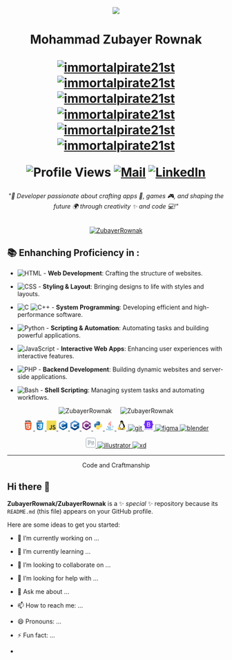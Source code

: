 <div align="center">
  <img height="150" src="https://github.com/ZubayerRownak/portfolio/blob/main/assets%2Fgit_avatar.png"  />
</div>
<h1 align="center"><p>Mohammad Zubayer Rownak</p>
<div align="center">
<p>
<a href="https://linkedin.com/in/immortalpirate21st" target="blank"><img align="center" src="https://raw.githubusercontent.com/rahuldkjain/github-profile-readme-generator/master/src/images/icons/Social/linked-in-alt.svg" alt="immortalpirate21st" height="30" width="40" /></a>
<a href="https://www.youtube.com/c/immortalpirate21st" target="blank"><img align="center" src="https://raw.githubusercontent.com/rahuldkjain/github-profile-readme-generator/master/src/images/icons/Social/youtube.svg" alt="immortalpirate21st" height="30" width="40" /></a>
<a href="https://fb.com/immortalpirate21st" target="blank"><img align="center" src="https://raw.githubusercontent.com/rahuldkjain/github-profile-readme-generator/master/src/images/icons/Social/facebook.svg" alt="immortalpirate21st" height="30" width="40" /></a>
<a href="https://instagram.com/immortalpirate21st" target="blank"><img align="center" src="https://raw.githubusercontent.com/rahuldkjain/github-profile-readme-generator/master/src/images/icons/Social/instagram.svg" alt="immortalpirate21st" height="30" width="40" /></a>
<a href="https://discord.gg/immortalpirate21st" target="blank"><img align="center" src="https://raw.githubusercontent.com/rahuldkjain/github-profile-readme-generator/master/src/images/icons/Social/discord.svg" alt="immortalpirate21st" height="30" width="40" /></a>
<a href="https://x.com/immortalpirate21st" target="blank"><img align="center" src="https://cdn.jsdelivr.net/npm/simple-icons@v9/icons/x.svg" alt="immortalpirate21st" height="30" width="40" /></a>

![Profile Views](https://komarev.com/ghpvc/?username=ZubayerRownak&color=blue&style=flat-square)
[![Mail](https://img.shields.io/badge/-Email-blue?style=flat-square&logo=gmail&logoColor=white)](mailto:your-email@example.com)
[![LinkedIn](https://img.shields.io/badge/-LinkedIn-blue?style=flat-square&logo=linkedin&logoColor=white)](https://www.linkedin.com/in/your-profile)


<!-- 
<a href="https://codepen.io/immortalpirate21st" target="blank"><img align="center" src="https://raw.githubusercontent.com/rahuldkjain/github-profile-readme-generator/master/src/images/icons/Social/codepen.svg" alt="immortalpirate21st" height="30" width="40" /></a>
<a href="https://dev.to/immortalpirate21st" target="blank"><img align="center" src="https://raw.githubusercontent.com/rahuldkjain/github-profile-readme-generator/master/src/images/icons/Social/devto.svg" alt="immortalpirate21st" height="30" width="40" /></a>
<a href="https://stackoverflow.com/users/immortalpirate21st" target="blank"><img align="center" src="https://raw.githubusercontent.com/rahuldkjain/github-profile-readme-generator/master/src/images/icons/Social/stack-overflow.svg" alt="immortalpirate21st" height="30" width="40" /></a>
<a href="https://codesandbox.com/immortalpirate21st" target="blank"><img align="center" src="https://raw.githubusercontent.com/rahuldkjain/github-profile-readme-generator/master/src/images/icons/Social/codesandbox.svg" alt="immortalpirate21st" height="30" width="40" /></a>
<a href="https://medium.com/immortalpirate21st" target="blank"><img align="center" src="https://raw.githubusercontent.com/rahuldkjain/github-profile-readme-generator/master/src/images/icons/Social/medium.svg" alt="immortalpirate21st" height="30" width="40" /></a>
<a href="https://www.codechef.com/users/immortalpirate21st" target="blank"><img align="center" src="https://cdn.jsdelivr.net/npm/simple-icons@3.1.0/icons/codechef.svg" alt="immortalpirate21st" height="30" width="40" /></a>
-->

</div>
<h6 align="center">"🚀 Developer passionate about crafting apps 📱, games 🎮,
and shaping the future 🌍 through creativity ✨ and code 💻!"</h6>
<div align="center">


<!--
<h3 align="left">Connect with me:</h3>
<p align="left">
<a href="https://linkedin.com/in/immortalpirate21st" target="blank"><img align="center" src="https://raw.githubusercontent.com/rahuldkjain/github-profile-readme-generator/master/src/images/icons/Social/linked-in-alt.svg" alt="immortalpirate21st" height="30" width="40" /></a>
<a href="https://www.youtube.com/c/immortalpirate21st" target="blank"><img align="center" src="https://raw.githubusercontent.com/rahuldkjain/github-profile-readme-generator/master/src/images/icons/Social/youtube.svg" alt="immortalpirate21st" height="30" width="40" /></a>
<a href="https://fb.com/immortalpirate21st" target="blank"><img align="center" src="https://raw.githubusercontent.com/rahuldkjain/github-profile-readme-generator/master/src/images/icons/Social/facebook.svg" alt="immortalpirate21st" height="30" width="40" /></a>
<a href="https://instagram.com/immortalpirate21st" target="blank"><img align="center" src="https://raw.githubusercontent.com/rahuldkjain/github-profile-readme-generator/master/src/images/icons/Social/instagram.svg" alt="immortalpirate21st" height="30" width="40" /></a>
<a href="https://discord.gg/immortalpirate21st" target="blank"><img align="center" src="https://raw.githubusercontent.com/rahuldkjain/github-profile-readme-generator/master/src/images/icons/Social/discord.svg" alt="immortalpirate21st" height="30" width="40" /></a>
<a href="https://twitter.com/immortalpirate21st" target="blank"><img align="center" src="https://raw.githubusercontent.com/rahuldkjain/github-profile-readme-generator/master/src/images/icons/Social/twitter.svg" alt="immortalpirate21st" height="30" width="40" /></a>
<a href="https://codepen.io/immortalpirate21st" target="blank"><img align="center" src="https://raw.githubusercontent.com/rahuldkjain/github-profile-readme-generator/master/src/images/icons/Social/codepen.svg" alt="immortalpirate21st" height="30" width="40" /></a>
<a href="https://dev.to/immortalpirate21st" target="blank"><img align="center" src="https://raw.githubusercontent.com/rahuldkjain/github-profile-readme-generator/master/src/images/icons/Social/devto.svg" alt="immortalpirate21st" height="30" width="40" /></a>
<a href="https://stackoverflow.com/users/immortalpirate21st" target="blank"><img align="center" src="https://raw.githubusercontent.com/rahuldkjain/github-profile-readme-generator/master/src/images/icons/Social/stack-overflow.svg" alt="immortalpirate21st" height="30" width="40" /></a>
<a href="https://codesandbox.com/immortalpirate21st" target="blank"><img align="center" src="https://raw.githubusercontent.com/rahuldkjain/github-profile-readme-generator/master/src/images/icons/Social/codesandbox.svg" alt="immortalpirate21st" height="30" width="40" /></a>
<a href="https://medium.com/immortalpirate21st" target="blank"><img align="center" src="https://raw.githubusercontent.com/rahuldkjain/github-profile-readme-generator/master/src/images/icons/Social/medium.svg" alt="immortalpirate21st" height="30" width="40" /></a>
<a href="https://www.codechef.com/users/immortalpirate21st" target="blank"><img align="center" src="https://cdn.jsdelivr.net/npm/simple-icons@3.1.0/icons/codechef.svg" alt="immortalpirate21st" height="30" width="40" /></a>
<a href="https://www.hackerrank.com/immortalpirate21st" target="blank"><img align="center" src="https://raw.githubusercontent.com/rahuldkjain/github-profile-readme-generator/master/src/images/icons/Social/hackerrank.svg" alt="immortalpirate21st" height="30" width="40" /></a>
<a href="https://codeforces.com/profile/immortalpirate21st" target="blank"><img align="center" src="https://raw.githubusercontent.com/rahuldkjain/github-profile-readme-generator/master/src/images/icons/Social/codeforces.svg" alt="immortalpirate21st" height="30" width="40" /></a>
<a href="https://www.leetcode.com/immortalpirate21st" target="blank"><img align="center" src="https://raw.githubusercontent.com/rahuldkjain/github-profile-readme-generator/master/src/images/icons/Social/leet-code.svg" alt="immortalpirate21st" height="30" width="40" /></a>
<a href="https://www.hackerearth.com/immortalpirate21st" target="blank"><img align="center" src="https://raw.githubusercontent.com/rahuldkjain/github-profile-readme-generator/master/src/images/icons/Social/hackerearth.svg" alt="immortalpirate21st" height="30" width="40" /></a>
<a href="https://auth.geeksforgeeks.org/user/immortalpirate21st" target="blank"><img align="center" src="https://raw.githubusercontent.com/rahuldkjain/github-profile-readme-generator/master/src/images/icons/Social/geeks-for-geeks.svg" alt="immortalpirate21st" height="30" width="40" /></a>
<a href="https://www.topcoder.com/members/immortalpirate21st" target="blank"><img align="center" src="https://raw.githubusercontent.com/rahuldkjain/github-profile-readme-generator/master/src/images/icons/Social/topcoder.svg" alt="immortalpirate21st" height="30" width="40" /></a>
<a href="/immortalpirate21st" target="blank"><img align="center" src="https://raw.githubusercontent.com/rahuldkjain/github-profile-readme-generator/master/src/images/icons/Social/rss.svg" alt="immortalpirate21st" height="30" width="40" /></a>
</p>

[![LinkedIn](https://img.shields.io/badge/LinkedIn-0A66C2?style=for-the-badge&logo=linkedin&logoColor=white)](https://www.linkedin.com/in/your-linkedin-profile)
[![Reddit](https://img.shields.io/badge/Reddit-FF4500?style=for-the-badge&logo=reddit&logoColor=white)](https://www.reddit.com/user/your-reddit-profile)
[![Threads](https://img.shields.io/badge/Threads-000000?style=for-the-badge&logo=threads&logoColor=white)](https://www.threads.net/@your-threads-profile)
[![X](https://img.shields.io/badge/X-1DA1F2?style=for-the-badge&logo=x&logoColor=white)](https://www.twitter.com/your-twitter-profile)
[![Pinterest](https://img.shields.io/badge/Pinterest-E60023?style=for-the-badge&logo=pinterest&logoColor=white)](https://www.pinterest.com/your-pinterest-profile)
[![Facebook](https://img.shields.io/badge/Facebook-1877F2?style=for-the-badge&logo=facebook&logoColor=white)](https://www.facebook.com/your-facebook-profile)
[![Instagram](https://img.shields.io/badge/Instagram-E4235F?style=for-the-badge&logo=instagram&logoColor=white)](https://www.instagram.com/your-instagram-profile)
[![YouTube](https://img.shields.io/badge/YouTube-FF0000?style=for-the-badge&logo=youtube&logoColor=white)](https://www.youtube.com/channel/your-youtube-channel)
</div>

-->

<p align="center">
    <a href="https://github.com/ryo-ma/github-profile-trophy">
        <img src="https://github-profile-trophy.vercel.app/?username=ZubayerRownak" alt="ZubayerRownak" style="width: 50%; max-width: 300px;" />
    </a>
</p>

<div align="left">

<h2>📚 Enhanching Proficiency in : </h2>

- ![HTML](https://img.shields.io/badge/HTML5-FF5733?style=flat-square&logo=html5&logoColor=white) - **Web Development**: Crafting the structure of websites.


- ![CSS](https://img.shields.io/badge/CSS3-2965F1?style=flat-square&logo=css3&logoColor=white) - **Styling & Layout**: Bringing designs to life with styles and layouts.


- ![C](https://img.shields.io/badge/C-00599C?style=flat-square&logo=c&logoColor=white) ![C++](https://img.shields.io/badge/C++-00599C?style=flat-square&logo=c%2B%2B&logoColor=white) - **System Programming**: Developing efficient and high-performance software.


- ![Python](https://img.shields.io/badge/Python-4B8BBE?style=flat-square&logo=python&logoColor=white) - **Scripting & Automation**: Automating tasks and building powerful applications.
- ![JavaScript](https://img.shields.io/badge/JavaScript-FFDD00?style=flat-square&logo=javascript&logoColor=black) - **Interactive Web Apps**: Enhancing user experiences with interactive features.


- ![PHP](https://img.shields.io/badge/PHP-787CB5?style=flat-square&logo=php&logoColor=white) - **Backend Development**: Building dynamic websites and server-side applications.
- ![Bash](https://img.shields.io/badge/Bash-4EAA25?style=flat-square&logo=gnubash&logoColor=white) - **Shell Scripting**: Managing system tasks and automating workflows.



<div style="display: flex; justify-content: center; gap: 20px;">
    <img src="https://github-readme-stats.vercel.app/api?username=ZubayerRownak&show_icons=true&locale=en" alt="ZubayerRownak" />
    <img src="https://github-readme-streak-stats.herokuapp.com/?user=ZubayerRownak&" alt="ZubayerRownak" />
</div>

<p align="center">
<a href="https://www.w3.org/html/" target="_blank" rel="noreferrer"> <img src="https://raw.githubusercontent.com/devicons/devicon/master/icons/html5/html5-original-wordmark.svg" alt="html5" width="23" height="23"/> </a> 
<a href="https://www.w3schools.com/css/" target="_blank" rel="noreferrer"> <img src="https://raw.githubusercontent.com/devicons/devicon/master/icons/css3/css3-original-wordmark.svg" alt="css3" width="23" height="23"/> </a> 
<a href="https://developer.mozilla.org/en-US/docs/Web/JavaScript" target="_blank" rel="noreferrer"> <img src="https://raw.githubusercontent.com/devicons/devicon/master/icons/javascript/javascript-original.svg" alt="javascript" width="23" height="23"/> </a> 
<a href="https://www.cprogramming.com/" target="_blank" rel="noreferrer"> <img src="https://raw.githubusercontent.com/devicons/devicon/master/icons/c/c-original.svg" alt="c" width="23" height="23"/> </a> 
<a href="https://www.w3schools.com/cpp/" target="_blank" rel="noreferrer"> <img src="https://raw.githubusercontent.com/devicons/devicon/master/icons/cplusplus/cplusplus-original.svg" alt="cplusplus" width="23" height="23"/> </a> 
<a href="https://www.w3schools.com/cs/" target="_blank" rel="noreferrer"> <img src="https://raw.githubusercontent.com/devicons/devicon/master/icons/csharp/csharp-original.svg" alt="csharp" width="23" height="23"/> </a> 
<a href="https://www.python.org" target="_blank" rel="noreferrer"> <img src="https://raw.githubusercontent.com/devicons/devicon/master/icons/python/python-original.svg" alt="python" width="23" height="23"/> </a> 
<a href="https://www.java.com" target="_blank" rel="noreferrer"> <img src="https://raw.githubusercontent.com/devicons/devicon/master/icons/java/java-original.svg" alt="java" width="23" height="23"/> </a> 
<a href="https://www.linux.org/" target="_blank" rel="noreferrer"> <img src="https://raw.githubusercontent.com/devicons/devicon/master/icons/linux/linux-original.svg" alt="linux" width="23" height="23"/> </a> 
<a href="https://git-scm.com/" target="_blank" rel="noreferrer"> <img src="https://www.vectorlogo.zone/logos/git-scm/git-scm-icon.svg" alt="git" width="23" height="23"/> </a> 
<a href="https://getbootstrap.com" target="_blank" rel="noreferrer"> <img src="https://raw.githubusercontent.com/devicons/devicon/master/icons/bootstrap/bootstrap-plain-wordmark.svg" alt="bootstrap" width="23" height="23"/> </a>
<a href="https://www.figma.com/" target="_blank" rel="noreferrer"> <img src="https://www.vectorlogo.zone/logos/figma/figma-icon.svg" alt="figma" width="23" height="23"/> </a> 
<a href="https://www.blender.org/" target="_blank" rel="noreferrer"> <img src="https://download.blender.org/branding/community/blender_community_badge_white.svg" alt="blender" width="23" height="23"/> </a> 

<p align="center"> 
<a href="https://www.photoshop.com/en" target="_blank" rel="noreferrer"> <img src="https://raw.githubusercontent.com/devicons/devicon/master/icons/photoshop/photoshop-line.svg" alt="photoshop" width="23" height="23"/> </a> 
<a href="https://www.adobe.com/in/products/illustrator.html" target="_blank" rel="noreferrer"> <img src="https://www.vectorlogo.zone/logos/adobe_illustrator/adobe_illustrator-icon.svg" alt="illustrator" width="23" height="23"/> </a> 
<a href="https://www.adobe.com/products/xd.html" target="_blank" rel="noreferrer"> <img src="https://cdn.worldvectorlogo.com/logos/adobe-xd.svg" alt="xd" width="23" height="23"/> </a> 

----
<div align="center"><a>Code and Craftmanship</a></div>




















## Hi there 👋

**ZubayerRownak/ZubayerRownak** is a ✨ _special_ ✨ repository because its `README.md` (this file) appears on your GitHub profile.

Here are some ideas to get you started:

- 🔭 I’m currently working on ...
- 🌱 I’m currently learning ...
- 👯 I’m looking to collaborate on ...
- 🤔 I’m looking for help with ...
- 💬 Ask me about ...
- 📫 How to reach me: ...
- 😄 Pronouns: ...
- ⚡ Fun fact: ...

- 
